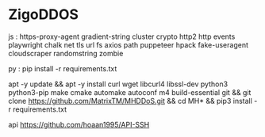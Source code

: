 # ZigoDDOS
js : 
 https-proxy-agent gradient-string cluster crypto http2 http events playwright chalk net tls url fs axios path puppeteer hpack fake-useragent cloudscraper randomstring zombie

 py :
pip install -r requirements.txt

apt -y update && apt -y install curl wget libcurl4 libssl-dev python3 python3-pip make cmake automake autoconf m4 build-essential git && git clone https://github.com/MatrixTM/MHDDoS.git && cd MH* && pip3 install -r requirements.txt


 api 
 https://github.com/hoaan1995/API-SSH
